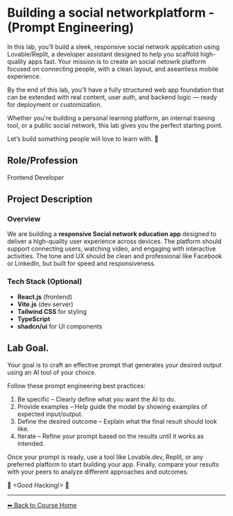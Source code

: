 # Building a social networkplatform - (Prompt Engineering)

In this lab, you’ll build a sleek, responsive social network application using Lovable/Replit, a developer assistant designed to help you scaffold high-quality apps fast. Your mission is to create an social netowrk platform focused on connecting people, with a clean layout, and aseamless mobile experience.

By the end of this lab, you'll have a fully structured web app foundation that can be extended with real content, user auth, and backend logic — ready for deployment or customization.

Whether you're building a personal learning platform, an internal training tool, or a public social network, this lab gives you the perfect starting point.

Let’s build something people will love to learn with. 🚀


## Role/Profession  
Frontend Developer

## Project Description

### Overview  
We are building a **responsive Social network education app** designed to deliver a high-quality user experience across devices. The platform should support connecting users, watching video, and engaging with interactive activities. The tone and UX should be clean and professional like Facebook or LinkedIn, but built for speed and responsiveness.


### Tech Stack  (Optional)
- **React.js** (frontend)  
- **Vite.js** (dev server)  
- **Tailwind CSS** for styling  
- **TypeScript**  
- **shadcn/ui** for UI components  

## Lab Goal.

Your goal is to craft an effective prompt that generates your desired output using an AI tool of your choice.

Follow these prompt engineering best practices:

1. Be specific – Clearly define what you want the AI to do.
2. Provide examples – Help guide the model by showing examples of expected input/output.
3. Define the desired outcome – Explain what the final result should look like.
4. Iterate – Refine your prompt based on the results until it works as intended.

Once your prompt is ready, use a tool like Lovable.dev, Replit, or any preferred platform to start building your app.
Finally, compare your results with your peers to analyze different approaches and outcomes.

 🚀 <Good Hacking!>  🚀

---
[⬅ Back to Course Home](../../README.md)